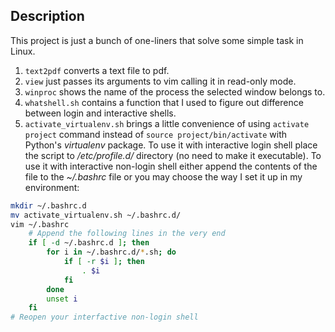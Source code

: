 Description
-----------

This project is just a bunch of one-liners that solve some simple task in Linux.

1. `text2pdf` converts a text file to pdf.
2. `view` just passes its arguments to vim calling it in read-only mode.
3. `winproc` shows the name of the process the selected window belongs to.
4. `whatshell.sh` contains a function that I used to figure out difference between login and interactive shells.
5. `activate_virtualenv.sh` brings a little convenience of using `activate project` command instead of `source project/bin/activate` with Python's *virtualenv* package. To use it with interactive login shell place the script to */etc/profile.d/* directory (no need to make it executable). To use it with interactive non-login shell either append the contents of the file to the *~/.bashrc* file or you may choose the way I set it up in my environment:
```bash
mkdir ~/.bashrc.d
mv activate_virtualenv.sh ~/.bashrc.d/
vim ~/.bashrc
    # Append the following lines in the very end
    if [ -d ~/.bashrc.d ]; then
        for i in ~/.bashrc.d/*.sh; do
            if [ -r $i ]; then
                . $i
            fi
        done
        unset i
    fi
# Reopen your interfactive non-login shell
```
